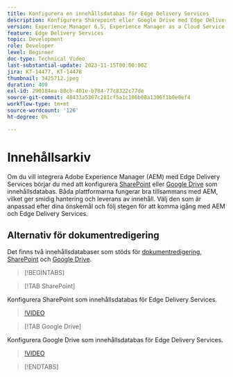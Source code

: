 ```yaml
---
title: Konfigurera en innehållsdatabas för Edge Delivery Services
description: Konfigurera Sharepoint eller Google Drive med Edge Delivery Services
version: Experience Manager 6.5, Experience Manager as a Cloud Service
feature: Edge Delivery Services
topic: Development
role: Developer
level: Beginner
doc-type: Technical Video
last-substantial-update: 2023-11-15T00:00:00Z
jira: KT-14477, KT-14478
thumbnail: 3425712.jpeg
duration: 409
exl-id: 290184ea-88cb-401e-b784-77c8322c77de
source-git-commit: 48433a5367c281cf5a1c106b08a1306f1b0e8ef4
workflow-type: tm+mt
source-wordcount: '126'
ht-degree: 0%

---
```


# Innehållsarkiv

Om du vill integrera Adobe Experience Manager (AEM) med Edge Delivery Services börjar du med att konfigurera [SharePoint](#sharepoint) eller [Google Drive](#google-drive) som innehållsdatabas. Båda plattformarna fungerar bra tillsammans med AEM, vilket ger smidig hantering och leverans av innehåll. Välj den som är anpassad efter dina önskemål och följ stegen för att komma igång med AEM och Edge Delivery Services.

## Alternativ för dokumentredigering

Det finns två innehållsdatabaser som stöds för [dokumentredigering](../../document-authoring/set-up.md), [SharePoint](#sharepoint) och [Google Drive](#google-drive).

>[!BEGINTABS]

>[!TAB SharePoint]

Konfigurera SharePoint som innehållsdatabas för Edge Delivery Services.

>[!VIDEO](https://video.tv.adobe.com/v/3425712/?learn=on)

>[!TAB Google Drive]

Konfigurera Google Drive som innehållsdatabas för Edge Delivery Services.

>[!VIDEO](https://video.tv.adobe.com/v/3425711/?learn=on)

>[!ENDTABS]

